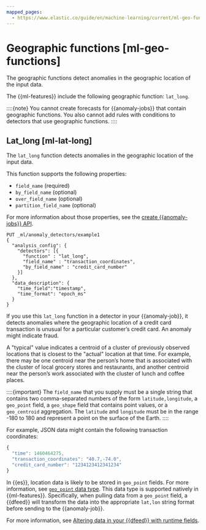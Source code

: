 ```yaml
---
mapped_pages:
  - https://www.elastic.co/guide/en/machine-learning/current/ml-geo-functions.html
---
```


# Geographic functions [ml-geo-functions]

The geographic functions detect anomalies in the geographic location of the input data.

The {{ml-features}} include the following geographic function: `lat_long`.

::::{note}
You cannot create forecasts for {{anomaly-jobs}} that contain geographic functions. You also cannot add rules with conditions to detectors that use geographic functions.
::::



## Lat_long [ml-lat-long]

The `lat_long` function detects anomalies in the geographic location of the input data.

This function supports the following properties:

* `field_name` (required)
* `by_field_name` (optional)
* `over_field_name` (optional)
* `partition_field_name` (optional)

For more information about those properties, see the [create {{anomaly-jobs}} API](https://www.elastic.co/docs/api/doc/elasticsearch/operation/operation-ml-put-job).

```console
PUT _ml/anomaly_detectors/example1
{
  "analysis_config": {
    "detectors": [{
      "function" : "lat_long",
      "field_name" : "transaction_coordinates",
      "by_field_name" : "credit_card_number"
    }]
  },
  "data_description": {
    "time_field":"timestamp",
    "time_format": "epoch_ms"
  }
}
```

If you use this `lat_long` function in a detector in your {{anomaly-job}}, it detects anomalies where the geographic location of a credit card transaction is unusual for a particular customer’s credit card. An anomaly might indicate fraud.

A "typical" value indicates a centroid of a cluster of previously observed locations that is closest to the "actual" location at that time. For example, there may be one centroid near the person’s home that is associated with the cluster of local grocery stores and restaurants, and another centroid near the person’s work associated with the cluster of lunch and coffee places.

::::{important}
The `field_name` that you supply must be a single string that contains two comma-separated numbers of the form `latitude,longitude`, a `geo_point` field, a `geo_shape` field that contains point values, or a `geo_centroid` aggregation. The `latitude` and `longitude` must be in the range -180 to 180 and represent a point on the surface of the Earth.
::::


For example, JSON data might contain the following transaction coordinates:

```js
{
  "time": 1460464275,
  "transaction_coordinates": "40.7,-74.0",
  "credit_card_number": "1234123412341234"
}
```

In {{es}}, location data is likely to be stored in `geo_point` fields. For more information, see [`geo_point` data type](asciidocalypse://docs/reference/elasticsearch/mapping-reference/geo-point.md). This data type is supported natively in {{ml-features}}. Specifically, when pulling data from a `geo_point` field, a {{dfeed}} will transform the data into the appropriate `lat,lon` string format before sending to the {{anomaly-job}}.

For more information, see [Altering data in your {{dfeed}} with runtime fields](/explore-analyze/machine-learning/anomaly-detection/ml-configuring-transform.md).

